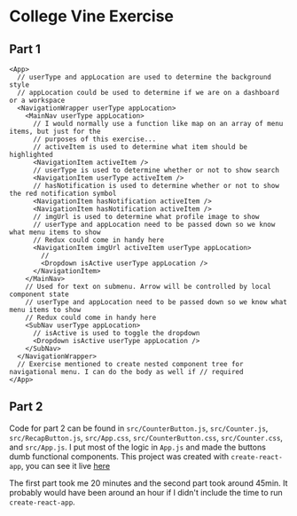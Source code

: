 # College Vine Exercise
## Part 1

```
<App>
  // userType and appLocation are used to determine the background style
  // appLocation could be used to determine if we are on a dashboard or a workspace
  <NavigationWrapper userType appLocation>
    <MainNav userType appLocation>
      // I would normally use a function like map on an array of menu items, but just for the
      // purposes of this exercise...
      // activeItem is used to determine what item should be highlighted
      <NavigationItem activeItem />
      // userType is used to determine whether or not to show search
      <NavigationItem userType activeItem />
      // hasNotification is used to determine whether or not to show the red notification symbol
      <NavigationItem hasNotification activeItem />
      <NavigationItem hasNotification activeItem />
      // imgUrl is used to determine what profile image to show
      // userType and appLocation need to be passed down so we know what menu items to show
      // Redux could come in handy here
      <NavigationItem imgUrl activeItem userType appLocation>
        //  
        <Dropdown isActive userType appLocation />
      </NavigationItem>
    </MainNav>
    // Used for text on submenu. Arrow will be controlled by local component state
    // userType and appLocation need to be passed down so we know what menu items to show
    // Redux could come in handy here
    <SubNav userType appLocation>
      // isActive is used to toggle the dropdown
      <Dropdown isActive userType appLocation />
    </SubNav>
  </NavigationWrapper>
  // Exercise mentioned to create nested component tree for navigational menu. I can do the body as well if // required
</App>
```

## Part 2

Code for part 2 can be found in `src/CounterButton.js`, `src/Counter.js`, `src/RecapButton.js`, `src/App.css`, `src/CounterButton.css`, `src/Counter.css`, and `src/App.js`. I put most of the logic in `App.js` and made the buttons dumb functional components. This project was created with `create-react-app`, you can see it live [here](http://n8harris.github.io/college-vine-exercise)

The first part took me 20 minutes and the second part took around 45min. It probably would have been around an hour if I didn't include the time to run `create-react-app`.